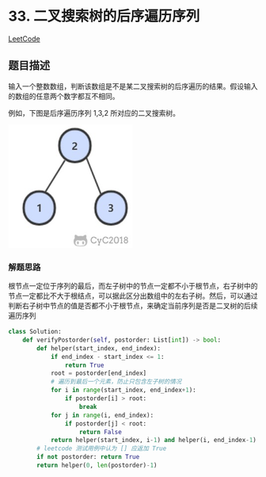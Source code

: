 # 33. 二叉搜索树的后序遍历序列

[LeetCode](https://leetcode-cn.com/problems/er-cha-sou-suo-shu-de-hou-xu-bian-li-xu-lie-lcof/)

## 题目描述

输入一个整数数组，判断该数组是不是某二叉搜索树的后序遍历的结果。假设输入的数组的任意两个数字都互不相同。

例如，下图是后序遍历序列 1,3,2 所对应的二叉搜索树。

![示意图](../pics/13454fa1-23a8-4578-9663-2b13a6af564a.jpg)

### 解题思路

根节点一定位于序列的最后，而左子树中的节点一定都不小于根节点，右子树中的节点一定都比不大于根结点，可以据此区分出数组中的左右子树。然后，可以通过判断右子树中节点的值是否都不小于根节点，来确定当前序列是否是二叉树的后续遍历序列

```python
class Solution:
    def verifyPostorder(self, postorder: List[int]) -> bool:
        def helper(start_index, end_index):
            if end_index - start_index <= 1:
                return True
            root = postorder[end_index]
            # 遍历到最后一个元素，防止只包含左子树的情况
            for i in range(start_index, end_index+1):
                if postorder[i] > root:
                    break
            for j in range(i, end_index):
                if postorder[j] < root:
                    return False
            return helper(start_index, i-1) and helper(i, end_index-1)
        # leetcode 测试用例中认为 [] 应返加 True
        if not postorder: return True  
        return helper(0, len(postorder)-1)
```
